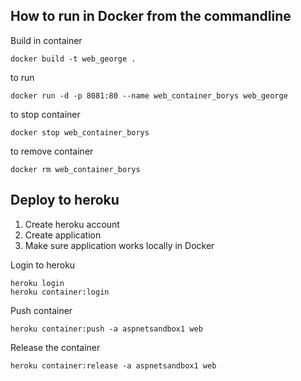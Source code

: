 ﻿## How to run in Docker from the commandline

Build in container
```
docker build -t web_george .
```

to run

```
docker run -d -p 8081:80 --name web_container_borys web_george
```

to stop container
```
docker stop web_container_borys
```

to remove container
```
docker rm web_container_borys
```

## Deploy to heroku

1. Create heroku account
2. Create application
3. Make sure application works locally in Docker


Login to heroku
```
heroku login
heroku container:login
```

Push container
```
heroku container:push -a aspnetsandbox1 web
```

Release the container
```
heroku container:release -a aspnetsandbox1 web
```